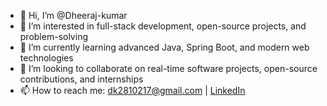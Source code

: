 - 👋 Hi, I’m @Dheeraj-kumar  
- 👀 I’m interested in full-stack development, open-source projects, and problem-solving  
- 🌱 I’m currently learning advanced Java, Spring Boot, and modern web technologies  
- 💞️ I’m looking to collaborate on real-time software projects, open-source contributions, and internships  
- 📫 How to reach me: dk2810217@gmail.com | [LinkedIn](https://www.linkedin.com/in/dheeraj-kumar-0bb456264/)  

<!---
## 👨‍💻 About Me

Hi, I'm **Dheeraj Kumar**, a passionate software engineer currently pursuing a **B.Tech in Information Technology** from **NIET, Greater Noida**. I enjoy building real-time applications, solving complex problems, and continuously learning new technologies.

I have experience with **Java, C++, HTML, CSS, JavaScript**, and frameworks like **Spring Boot**. I'm actively exploring full-stack development and contributing to open-source projects.

I'm always open to new collaborations, internships, and opportunities to grow as a developer.

Let's connect and build something amazing! 🚀

--->
